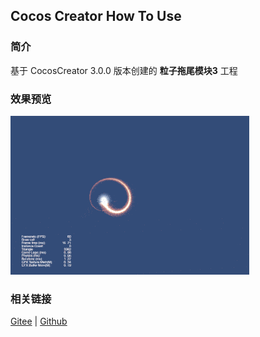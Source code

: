 ## Cocos Creator How To Use

### 简介

基于 CocosCreator 3.0.0 版本创建的 **粒子拖尾模块3** 工程

### 效果预览
![image](../../gif/202203/2022030534.gif)

### 相关链接
[Gitee](https://gitee.com/mirrors_cocos-creator/test-cases-3d/blob/v3.0/assets/cases/particle) | [Github](https://github.com/cocos-creator/test-cases-3d/blob/v3.0/assets/cases/particle)